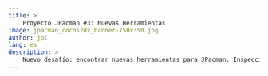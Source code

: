 ```yaml
---
title: >
    Proyecto JPacman #3: Nuevas Herramientas
image: jpacman_cocos2dx_banner-750x350.jpg
author: jpl
lang: es
description: >
    Nuevo desafío: encontrar nuevas herramientas para JPacman. Inspección del código fuente, alternativas de motores de videojuegos e integración de Cocos2d-x.
---
```


